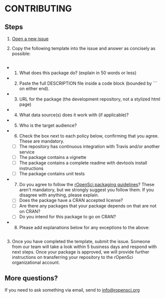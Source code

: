CONTRIBUTING
============

## Steps

1. [Open a new issue](https://github.com/ropensci/onboarding/issues/new)

2. Copy the following template into the issue and answer as concisely as possible:

    ```
* 1. What does this package do? (explain in 50 words or less)  
* 2. Paste the full DESCRIPTION file inside a code block (bounded by ``` on either end).
* 3. URL for the package (the development repository, not a stylized html page)
* 4. What data source(s) does it work with (if applicable)?
* 5. Who is the target audience?
* 6. Check the box next to each policy below, confirming that you agree. These are mandatory.
    * [ ] The repository has continuous integration with Travis and/or another service
    * [ ] The package contains a vignette
    * [ ] The package contains a complete readme with devtools install instructions
    * [ ] The package contains unit tests
* 7. Do you agree to follow the [rOpenSci packaging guidelines](https://github.com/ropensci/packaging_guide)? These aren't mandatory, but we strongly suggest you follow them. If you disagree with anything, please explain.
    * [ ] Does the package have a CRAN accepted license?
    * [ ] Are there any packages that your package depends on that are not on CRAN?
    * [ ] Do you intend for this package to go on CRAN?
* 8. Please add explanations below for any exceptions to the above:
    ```

3. Once you have completed the template, submit the issue. Someone from our team will take a look within 5 business days and respond with next steps.  Once your package is approved, we will provide further instructions on transferring your repository to the rOpenSci organizational account.

## More questions? 

If you need to ask something via email, send to [info@ropensci.org](mailto:info@ropensci.org)
